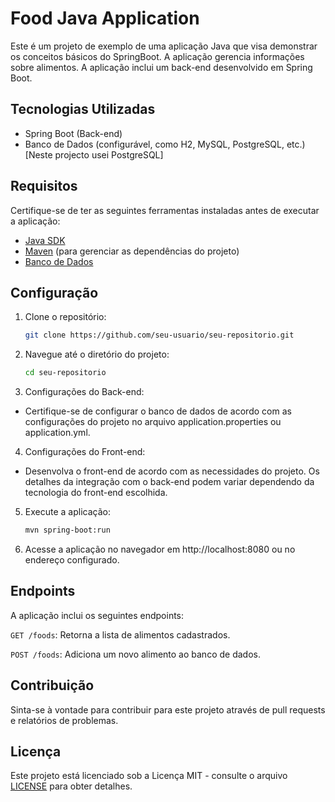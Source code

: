 # Food Java Application

Este é um projeto de exemplo de uma aplicação Java que visa demonstrar os conceitos básicos do SpringBoot. A aplicação gerencia informações sobre alimentos. A aplicação inclui um back-end desenvolvido em Spring Boot.

## Tecnologias Utilizadas

- Spring Boot (Back-end)
- Banco de Dados (configurável, como H2, MySQL, PostgreSQL, etc.) [Neste projecto usei PostgreSQL]

## Requisitos

Certifique-se de ter as seguintes ferramentas instaladas antes de executar a aplicação:

- [Java SDK](https://www.oracle.com/java/technologies/javase-downloads.html)
- [Maven](https://maven.apache.org/download.cgi) (para gerenciar as dependências do projeto)
- [Banco de Dados](https://hcode.com.br/blog/o-que-e-o-postgresql-instalando-e-criando-primeiro-banco-de-dados)


## Configuração

1. Clone o repositório:

   ```bash
   git clone https://github.com/seu-usuario/seu-repositorio.git

2. Navegue até o diretório do projeto:

    ```bash
   cd seu-repositorio

3. Configurações do Back-end:

- Certifique-se de configurar o banco de dados de acordo com as configurações do projeto no arquivo application.properties ou application.yml.

4. Configurações do Front-end:

- Desenvolva o front-end de acordo com as necessidades do projeto. Os detalhes da integração com o back-end podem variar dependendo da tecnologia do front-end escolhida.

5. Execute a aplicação:

    ```bash
    mvn spring-boot:run

6. Acesse a aplicação no navegador em http://localhost:8080 ou no endereço configurado.

## Endpoints
A aplicação inclui os seguintes endpoints:

`GET /foods`: Retorna a lista de alimentos cadastrados.

`POST /foods`: Adiciona um novo alimento ao banco de dados.

## Contribuição
Sinta-se à vontade para contribuir para este projeto através de pull requests e relatórios de problemas.

## Licença
Este projeto está licenciado sob a Licença MIT - consulte o arquivo [LICENSE](https://github.com/melvintivane/springboot-food-app/blob/main/LICENSE) para obter detalhes.